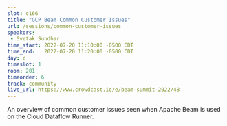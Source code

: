 ```yaml
---
slot: c166
title: "GCP Beam Common Customer Issues"
url: /sessions/common-customer-issues
speakers:
 - Svetak Sundhar
time_start: 2022-07-20 11:10:00 -0500 CDT
time_end:   2022-07-20 11:20:00 -0500 CDT
day: c
timeslot: 1
room: 201
timeorder: 6
track: community
live_url: https://www.crowdcast.io/e/beam-summit-2022/48
---
```


An overview of common customer issues seen when Apache Beam is used on the Cloud Dataflow Runner.